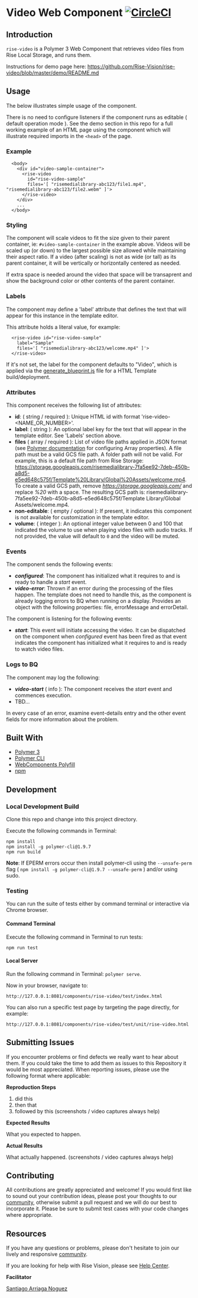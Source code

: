 # Video Web Component [![CircleCI](https://circleci.com/gh/Rise-Vision/rise-video/tree/master.svg?style=svg)](https://circleci.com/gh/Rise-Vision/rise-video/tree/master)

## Introduction

`rise-video` is a Polymer 3 Web Component that retrieves video files from Rise Local Storage, and runs them.

Instructions for demo page here:
https://github.com/Rise-Vision/rise-video/blob/master/demo/README.md

## Usage

The below illustrates simple usage of the component.

There is no need to configure listeners if the component runs as editable ( default operation mode ). See the demo section in this repo for a full working example of an HTML page using the component which will illustrate required imports in the `<head>` of the page.

### Example

```
  <body>
    <div id="video-sample-container">
      <rise-video
        id="rise-video-sample"
        files='[ "risemedialibrary-abc123/file1.mp4", "risemedialibrary-abc123/file2.webm" ]'>
      </rise-video>
    </div>
    ...
  </body>
```

### Styling

The component will scale videos to fit the size given to their parent container, ie: `#video-sample-container` in the example above. Videos will be scaled up (or down) to the largest possible size allowed while maintaining their aspect ratio. If a video (after scaling) is not as wide (or tall) as its parent container, it will be vertically or horizontally centered as needed.

If extra space is needed around the video that space will be transaprent and show the background color or other contents of the parent container.

### Labels

The component may define a 'label' attribute that defines the text that will appear for this instance in the template editor.

This attribute holds a literal value, for example:

```
  <rise-video id="rise-video-sample"
    label="Sample"
    files='[ "risemedialibrary-abc123/welcome.mp4" ]'>
  </rise-video>
```

If it's not set, the label for the component defaults to "Video", which is applied via the   [generate_blueprint.js](https://github.com/Rise-Vision/html-template-library/blob/master/generate_blueprint.js) file for a HTML Template build/deployment.

### Attributes

This component receives the following list of attributes:

- **id**: ( string / required ): Unique HTML id with format 'rise-video-<NAME_OR_NUMBER>'.
- **label**: ( string ): An optional label key for the text that will appear in the template editor. See 'Labels' section above.
- **files** ( array / required ): List of video file paths applied in JSON format (see [Polymer documentation](https://polymer-library.polymer-project.org/3.0/docs/devguide/properties#configuring-object-and-array-properties) for configuring Array properties). A file path must be a valid GCS file path. A folder path will not be valid. For example, this is a default file path from Rise Storage:
https://storage.googleapis.com/risemedialibrary-7fa5ee92-7deb-450b-a8d5-e5ed648c575f/Template%20Library/Global%20Assets/welcome.mp4.
To create a valid GCS path, remove *https://storage.googleapis.com/* and replace *%20* with a space.
The resulting GCS path is: risemedialibrary-7fa5ee92-7deb-450b-a8d5-e5ed648c575f/Template Library/Global Assets/welcome.mp4.
- **non-editable**: ( empty / optional ): If present, it indicates this component is not available for customization in the template editor.
- **volume**: ( integer ): An optional integer value between 0 and 100 that indicated the volume to use when playing video files with audio tracks. If not provided, the value will default to `0` and the video will be muted.

### Events

The component sends the following events:

- **_configured_**: The component has initialized what it requires to and is ready to handle a _start_ event.
- **_video-error_**: Thrown if an error during the processing of the files happen. The template does not need to handle this, as the component is already logging errors to BQ when running on a display. Provides an object with the following properties: file, errorMessage and errorDetail.

The component is listening for the following events:

- **_start_**: This event will initiate accessing the video. It can be dispatched on the component when _configured_ event has been fired as that event indicates the component has initialized what it requires to and is ready to watch video files.

### Logs to BQ

The component may log the following:

- **_video-start_** ( info ): The component receives the _start_ event and commences execution.
- TBD...

In every case of an error, examine event-details entry and the other event fields for more information about the problem.

## Built With
- [Polymer 3](https://www.polymer-project.org/)
- [Polymer CLI](https://github.com/Polymer/tools/tree/master/packages/cli)
- [WebComponents Polyfill](https://www.webcomponents.org/polyfills/)
- [npm](https://www.npmjs.org)

## Development

### Local Development Build
Clone this repo and change into this project directory.

Execute the following commands in Terminal:

```
npm install
npm install -g polymer-cli@1.9.7
npm run build
```

**Note**: If EPERM errors occur then install polymer-cli using the `--unsafe-perm` flag ( `npm install -g polymer-cli@1.9.7 --unsafe-perm` ) and/or using sudo.

### Testing
You can run the suite of tests either by command terminal or interactive via Chrome browser.

#### Command Terminal
Execute the following command in Terminal to run tests:

```
npm run test
```

#### Local Server
Run the following command in Terminal: `polymer serve`.

Now in your browser, navigate to:

```
http://127.0.0.1:8081/components/rise-video/test/index.html
```
You can also run a specific test page by targeting the page directly, for example:

```
http://127.0.0.1:8081/components/rise-video/test/unit/rise-video.html
```

## Submitting Issues
If you encounter problems or find defects we really want to hear about them. If you could take the time to add them as issues to this Repository it would be most appreciated. When reporting issues, please use the following format where applicable:

**Reproduction Steps**

1. did this
2. then that
3. followed by this (screenshots / video captures always help)

**Expected Results**

What you expected to happen.

**Actual Results**

What actually happened. (screenshots / video captures always help)

## Contributing
All contributions are greatly appreciated and welcome! If you would first like to sound out your contribution ideas, please post your thoughts to our [community](https://help.risevision.com/hc/en-us/community/topics), otherwise submit a pull request and we will do our best to incorporate it. Please be sure to submit test cases with your code changes where appropriate.

## Resources
If you have any questions or problems, please don't hesitate to join our lively and responsive [community](https://help.risevision.com/hc/en-us/community/topics).

If you are looking for help with Rise Vision, please see [Help Center](https://help.risevision.com/hc/en-us).

**Facilitator**

[Santiago Arriaga Noguez](https://github.com/santiagonoguez "Santiago Arriaga Noguez")
